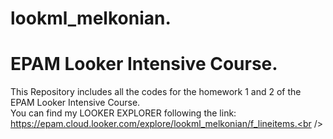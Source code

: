 # lookml_melkonian. 
# EPAM Looker Intensive Course. 
This Repository includes all the codes for the homework 1 and 2 of the EPAM Looker Intensive Course.<br /> 
You can find my LOOKER EXPLORER following the link: https://epam.cloud.looker.com/explore/lookml_melkonian/f_lineitems.<br />
